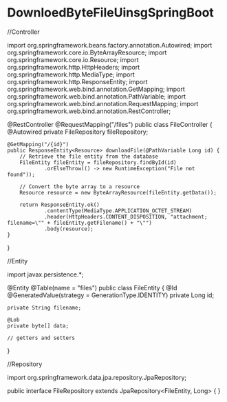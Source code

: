 # DownloedByteFileUinsgSpringBoot


//Controller

import org.springframework.beans.factory.annotation.Autowired;
import org.springframework.core.io.ByteArrayResource;
import org.springframework.core.io.Resource;
import org.springframework.http.HttpHeaders;
import org.springframework.http.MediaType;
import org.springframework.http.ResponseEntity;
import org.springframework.web.bind.annotation.GetMapping;
import org.springframework.web.bind.annotation.PathVariable;
import org.springframework.web.bind.annotation.RequestMapping;
import org.springframework.web.bind.annotation.RestController;

@RestController
@RequestMapping("/files")
public class FileController {
    @Autowired
    private FileRepository fileRepository;

    @GetMapping("/{id}")
    public ResponseEntity<Resource> downloadFile(@PathVariable Long id) {
        // Retrieve the file entity from the database
        FileEntity fileEntity = fileRepository.findById(id)
                .orElseThrow(() -> new RuntimeException("File not found"));

        // Convert the byte array to a resource
        Resource resource = new ByteArrayResource(fileEntity.getData());

        return ResponseEntity.ok()
                .contentType(MediaType.APPLICATION_OCTET_STREAM)
                .header(HttpHeaders.CONTENT_DISPOSITION, "attachment; filename=\"" + fileEntity.getFilename() + "\"")
                .body(resource);
    }
}



//Entity

import javax.persistence.*;

@Entity
@Table(name = "files")
public class FileEntity {
    @Id
    @GeneratedValue(strategy = GenerationType.IDENTITY)
    private Long id;

    private String filename;

    @Lob
    private byte[] data;

    // getters and setters
}


//Repository

import org.springframework.data.jpa.repository.JpaRepository;

public interface FileRepository extends JpaRepository<FileEntity, Long> {
}
